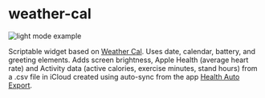 # weather-cal

![light mode example](https://github.com/meganmakela/weather-cal/blob/main/Weather%20Cal/example_light.png)

Scriptable widget based on [Weather Cal](https://github.com/mzeryck/Weather-Cal). Uses date, calendar, battery, and greeting elements. Adds screen brightness, Apple Health (average heart rate) and Activity data (active calories, exercise minutes, stand hours) from a .csv file in iCloud created using auto-sync from the app [Health Auto Export](https://www.healthexportapp.com/).
